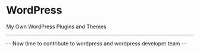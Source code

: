 # WordPress
My Own WordPress Plugins and Themes <br><hr>
-- Now time to contribute to wordpress and wordpress developer team --
